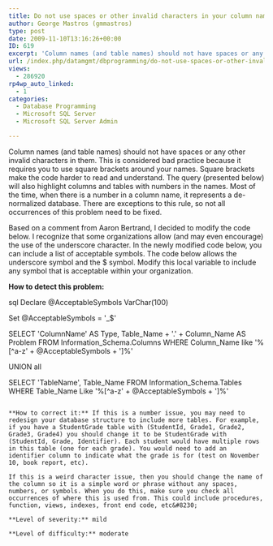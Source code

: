 ```yaml
---
title: Do not use spaces or other invalid characters in your column names
author: George Mastros (gmmastros)
type: post
date: 2009-11-10T13:16:26+00:00
ID: 619
excerpt: 'Column names (and table names) should not have spaces or any other invalid characters in them.  This is considered bad practice because it requires you to use square brackets around your names.  Square brackets make the code harder to read and understan&hellip;'
url: /index.php/datamgmt/dbprogramming/do-not-use-spaces-or-other-invalid-chara/
views:
  - 286920
rp4wp_auto_linked:
  - 1
categories:
  - Database Programming
  - Microsoft SQL Server
  - Microsoft SQL Server Admin

---
```

Column names (and table names) should not have spaces or any other invalid characters in them. This is considered bad practice because it requires you to use square brackets around your names. Square brackets make the code harder to read and understand. The query (presented below) will also highlight columns and tables with numbers in the names. Most of the time, when there is a number in a column name, it represents a de-normalized database. There are exceptions to this rule, so not all occurrences of this problem need to be fixed. 

Based on a comment from Aaron Bertrand, I decided to modify the code below. I recognize that some organizations allow (and may even encourage) the use of the underscore character. In the newly modified code below, you can include a list of acceptable symbols. The code below allows the underscore symbol and the $ symbol. Modify this local variable to include any symbol that is acceptable within your organization.

**How to detect this problem:**

sql
Declare @AcceptableSymbols VarChar(100)

Set @AcceptableSymbols = '_$'

SELECT 'ColumnName' AS Type, 
       Table_Name + '.' + Column_Name AS Problem
FROM   Information_Schema.Columns
WHERE  Column_Name like '%[^a-z' + @AcceptableSymbols + ']%'
 
UNION all
 
SELECT  'TableName', Table_Name
FROM    Information_Schema.Tables
WHERE   Table_Name Like '%[^a-z' + @AcceptableSymbols + ']%'
```

**How to correct it:** If this is a number issue, you may need to redesign your database structure to include more tables. For example, if you have a StudentGrade table with (StudentId, Grade1, Grade2, Grade3, Grade4) you should change it to be StudentGrade with (StudentId, Grade, Identifier). Each student would have multiple rows in this table (one for each grade). You would need to add an identifier column to indicate what the grade is for (test on November 10, book report, etc).

If this is a weird character issue, then you should change the name of the column so it is a simple word or phrase without any spaces, numbers, or symbols. When you do this, make sure you check all occurrences of where this is used from. This could include procedures, function, views, indexes, front end code, etc&#8230;

**Level of severity:** mild
  
**Level of difficulty:** moderate